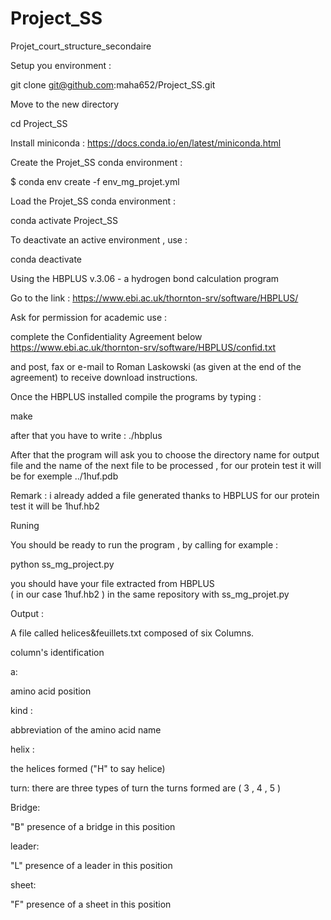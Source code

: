 # Project_SS
Projet_court_structure_secondaire

Setup you environment :

git clone git@github.com:maha652/Project_SS.git

Move to the new directory 

cd Project_SS

Install miniconda : 
https://docs.conda.io/en/latest/miniconda.html


Create the Projet_SS conda environment : 

$ conda env create -f env_mg_projet.yml

Load the  Projet_SS conda environment :

conda activate Project_SS

To deactivate an active environment , use : 

conda deactivate

Using the HBPLUS v.3.06 - a hydrogen bond calculation program

Go to the link :
https://www.ebi.ac.uk/thornton-srv/software/HBPLUS/

Ask for permission for academic use : 

complete the Confidentiality Agreement below
https://www.ebi.ac.uk/thornton-srv/software/HBPLUS/confid.txt

and post, fax or e-mail to Roman Laskowski (as given at the end of the agreement) to receive download instructions. 

Once the HBPLUS installed compile the programs by typing :

make

after that you have to write :
./hbplus 

After that the program will ask you to choose the directory name for output file and the name of the next file to be processed , for our protein test it will be for exemple ../1huf.pdb

Remark  : i already added a file generated thanks to HBPLUS for our protein test it will be 1huf.hb2



Runing

You should be ready to run the program , by calling for example :

python ss_mg_project.py

you should have your file extracted from HBPLUS  
( in our case  1huf.hb2 ) in the same repository with ss_mg_projet.py

Output :

A file called helices&feuillets.txt composed of six Columns.

column's identification 

a: 

amino acid position

kind :

abbreviation of the amino acid name

helix :

the helices formed ("H" to say helice)

turn: 
there are three types of turn
the turns formed are ( 3 , 4 , 5 )

Bridge: 

"B" presence of a  bridge in this position 

leader: 

"L" presence of a leader in this position 

sheet: 

"F" presence of a sheet in this position 





















